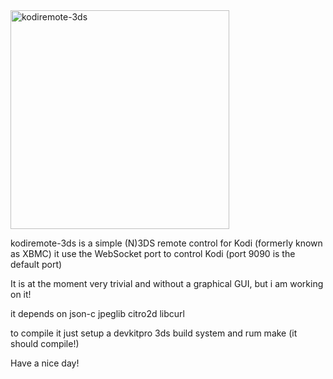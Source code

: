 
<img src="https://i.imgur.com/J3rR01h.png" width="350" title="kodiremote-3ds">

kodiremote-3ds is a simple (N)3DS remote control for Kodi (formerly known as XBMC)
it use the WebSocket port to control Kodi (port 9090 is the default port)

It is at the moment very trivial and without a graphical GUI, but i am working on it!

it depends on json-c jpeglib citro2d libcurl

to compile it just setup a devkitpro 3ds build system and rum make (it should compile!)

Have a nice day!
